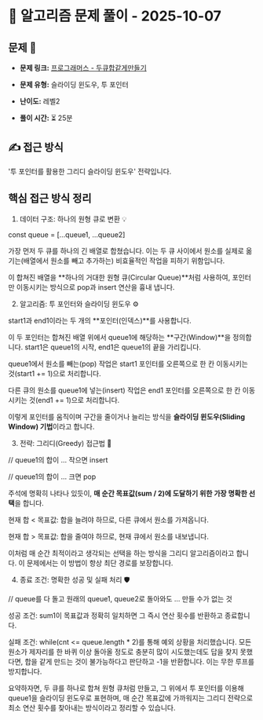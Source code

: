 # 📝 알고리즘 문제 풀이 - 2025-10-07

## 문제 📖

- **문제 링크:** [프로그래머스 - 두큐합같게만들기](https://school.programmers.co.kr/learn/courses/30/lessons/118667#)

- **문제 유형:** 슬라이딩 윈도우, 투 포인터

- **난이도:** 레벨2

- **풀이 시간:** ⏳ 25분

## ✍ 접근 방식

'투 포인터를 활용한 그리디 슬라이딩 윈도우' 전략입니다.

## 핵심 접근 방식 정리

1. 데이터 구조: 하나의 원형 큐로 변환 💡

const queue = [...queue1, ...queue2]

가장 먼저 두 큐를 하나의 긴 배열로 합쳤습니다. 이는 두 큐 사이에서 원소를 실제로 옮기는(배열에서 원소를 빼고 추가하는) 비효율적인 작업을 피하기 위함입니다.

이 합쳐진 배열을 **하나의 거대한 원형 큐(Circular Queue)**처럼 사용하여, 포인터만 이동시키는 방식으로 pop과 insert 연산을 흉내 냅니다.

2. 알고리즘: 투 포인터와 슬라이딩 윈도우 ⚙️

start1과 end1이라는 두 개의 **포인터(인덱스)**를 사용합니다.

이 두 포인터는 합쳐진 배열 위에서 queue1에 해당하는 **구간(Window)**을 정의합니다. start1은 queue1의 시작, end1은 queue1의 끝을 가리킵니다.

queue1에서 원소를 빼는(pop) 작업은 start1 포인터를 오른쪽으로 한 칸 이동시키는 것(start1 += 1)으로 처리합니다.

다른 큐의 원소를 queue1에 넣는(insert) 작업은 end1 포인터를 오른쪽으로 한 칸 이동시키는 것(end1 += 1)으로 처리합니다.

이렇게 포인터를 움직이며 구간을 줄이거나 늘리는 방식을 **슬라이딩 윈도우(Sliding Window) 기법**이라고 합니다.

3. 전략: 그리디(Greedy) 접근법 🎯

// queue1의 합이 ... 작으면 insert

// queue1의 합이 ... 크면 pop

주석에 명확히 나타나 있듯이, **매 순간 목표값(sum / 2)에 도달하기 위한 가장 명확한 선택**을 합니다.

현재 합 < 목표값: 합을 늘려야 하므로, 다른 큐에서 원소를 가져옵니다.

현재 합 > 목표값: 합을 줄여야 하므로, 현재 큐에서 원소를 내보냅니다.

이처럼 매 순간 최적이라고 생각되는 선택을 하는 방식을 그리디 알고리즘이라고 합니다. 이 문제에서는 이 방법이 항상 최단 경로를 보장합니다.

4. 종료 조건: 명확한 성공 및 실패 처리 🛡️

// queue를 다 돌고 원래의 queue1, queue2로 돌아와도 ... 만들 수가 없는 것

성공 조건: sum1이 목표값과 정확히 일치하면 그 즉시 연산 횟수를 반환하고 종료합니다.

실패 조건: while(cnt <= queue.length \* 2)를 통해 예외 상황을 처리했습니다. 모든 원소가 제자리를 한 바퀴 이상 돌아올 정도로 충분히 많이 시도했는데도 답을 찾지 못했다면, 합을 같게 만드는 것이 불가능하다고 판단하고 -1을 반환합니다. 이는 무한 루프를 방지합니다.

요약하자면, 두 큐를 하나로 합쳐 원형 큐처럼 만들고, 그 위에서 투 포인터를 이용해 queue1을 슬라이딩 윈도우로 표현하며, 매 순간 목표값에 가까워지는 그리디 전략으로 최소 연산 횟수를 찾아내는 방식이라고 정리할 수 있습니다.
